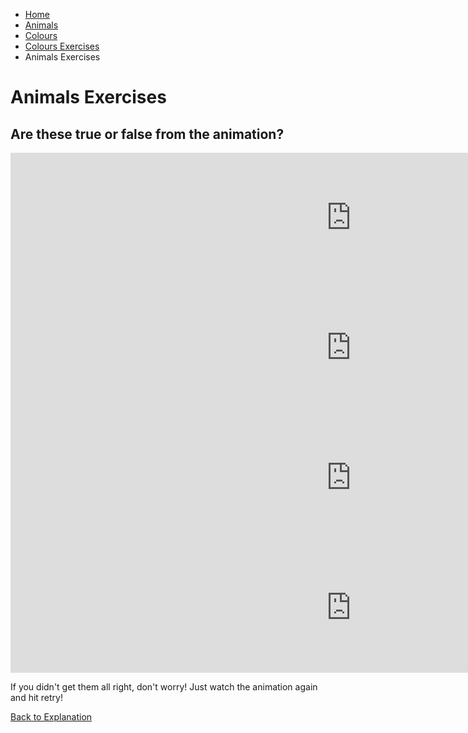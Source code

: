 <ul class="breadcrumb">
  <li><a href="index.html">Home</a></li>
  <li><a href="page2.html">Animals</a></li>
  <li><a href="page3.html">Colours</a></li>
  <li><a href="page4.html">Colours Exercises</a></li>
  <li>Animals Exercises</li>
</ul>

<h1>Animals Exercises</h1>

<h2>Are these true or false from the animation?</h2>

<iframe src="https://h5p.org/h5p/embed/166230" width="1090" height="208" frameborder="0" allowfullscreen="allowfullscreen"></iframe><script src="https://h5p.org/sites/all/modules/h5p/library/js/h5p-resizer.js" charset="UTF-8"></script>

<iframe src="https://h5p.org/h5p/embed/166232" width="1090" height="208" frameborder="0" allowfullscreen="allowfullscreen"></iframe><script src="https://h5p.org/sites/all/modules/h5p/library/js/h5p-resizer.js" charset="UTF-8"></script>

<iframe src="https://h5p.org/h5p/embed/166235" width="1090" height="208" frameborder="0" allowfullscreen="allowfullscreen"></iframe><script src="https://h5p.org/sites/all/modules/h5p/library/js/h5p-resizer.js" charset="UTF-8"></script>

<iframe src="https://h5p.org/h5p/embed/166236" width="1090" height="208" frameborder="0" allowfullscreen="allowfullscreen"></iframe><script src="https://h5p.org/sites/all/modules/h5p/library/js/h5p-resizer.js" charset="UTF-8"></script>

<p>If you didn't get them all right, don't worry! Just watch the animation again and hit retry!</p>




<p>
  <a style="float:left;" href="page3.html">Back to Explanation</a>
    </p>
  <div style="clear:both;"></div>
